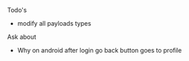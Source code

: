 Todo's
- modify all payloads types

Ask about
- Why on android after login go back button goes to profile